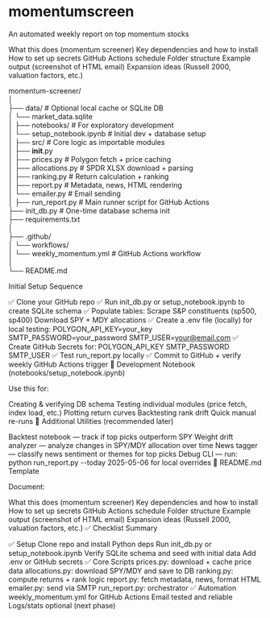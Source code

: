 # momentumscreen
An automated weekly report on top momentum stocks


What this does (momentum screener)
Key dependencies and how to install
How to set up secrets
GitHub Actions schedule
Folder structure
Example output (screenshot of HTML email)
Expansion ideas (Russell 2000, valuation factors, etc.)





momentum-screener/  
│  
├── data/                      # Optional local cache or SQLite DB  
│   └── market_data.sqlite  
│
├── notebooks/                 # For exploratory development  
│   └── setup_notebook.ipynb   # Initial dev + database setup  
│
├── src/                       # Core logic as importable modules  
│   ├── __init__.py  
│   ├── prices.py              # Polygon fetch + price caching  
│   ├── allocations.py         # SPDR XLSX download + parsing  
│   ├── ranking.py             # Return calculation + ranking  
│   ├── report.py              # Metadata, news, HTML rendering  
│   └── emailer.py             # Email sending  
│
├── run_report.py              # Main runner script for GitHub Actions  
├── init_db.py                 # One-time database schema init  
├── requirements.txt  
│  
├── .github/  
│   └── workflows/  
│       └── weekly_momentum.yml  # GitHub Actions workflow  
│  
└── README.md  




 Initial Setup Sequence

✅ Clone your GitHub repo
✅ Run init_db.py or setup_notebook.ipynb to create SQLite schema
✅ Populate tables:
Scrape S&P constituents (sp500, sp400)
Download SPY + MDY allocations
✅ Create a .env file (locally) for local testing:
POLYGON_API_KEY=your_key
SMTP_PASSWORD=your_password
SMTP_USER=your@email.com
✅ Create GitHub Secrets for:
POLYGON_API_KEY
SMTP_PASSWORD
SMTP_USER
✅ Test run_report.py locally
✅ Commit to GitHub + verify weekly GitHub Actions trigger
📓 Development Notebook (notebooks/setup_notebook.ipynb)

Use this for:

Creating & verifying DB schema
Testing individual modules (price fetch, index load, etc.)
Plotting return curves
Backtesting rank drift
Quick manual re-runs
🧪 Additional Utilities (recommended later)

Backtest notebook — track if top picks outperform SPY
Weight drift analyzer — analyze changes in SPY/MDY allocation over time
News tagger — classify news sentiment or themes for top picks
Debug CLI — run: python run_report.py --today 2025-05-06 for local overrides
📝 README.md Template

Document:

What this does (momentum screener)
Key dependencies and how to install
How to set up secrets
GitHub Actions schedule
Folder structure
Example output (screenshot of HTML email)
Expansion ideas (Russell 2000, valuation factors, etc.)
✅ Checklist Summary

✅ Setup
 Clone repo and install Python deps
 Run init_db.py or setup_notebook.ipynb
 Verify SQLite schema and seed with initial data
 Add .env or GitHub secrets
✅ Core Scripts
 prices.py: download + cache price data
 allocations.py: download SPY/MDY and save to DB
 ranking.py: compute returns + rank logic
 report.py: fetch metadata, news, format HTML
 emailer.py: send via SMTP
 run_report.py: orchestrator
✅ Automation
 weekly_momentum.yml for GitHub Actions
 Email tested and reliable
 Logs/stats optional (next phase)
